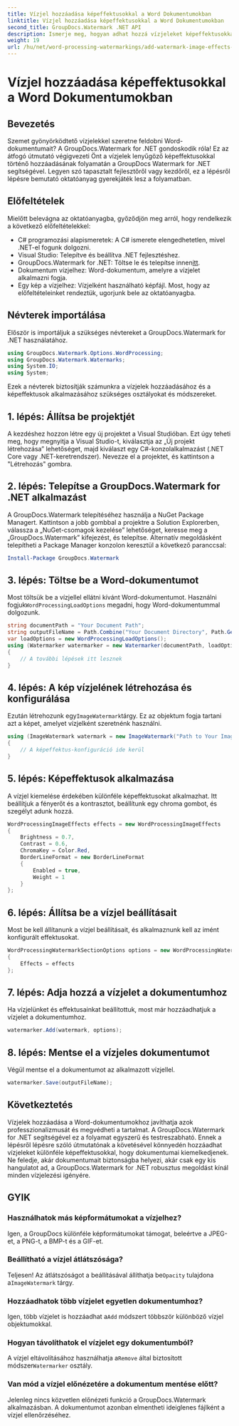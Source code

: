 ```yaml
---
title: Vízjel hozzáadása képeffektusokkal a Word Dokumentumokban
linktitle: Vízjel hozzáadása képeffektusokkal a Word Dokumentumokban
second_title: GroupDocs.Watermark .NET API
description: Ismerje meg, hogyan adhat hozzá vízjeleket képeffektusokkal Word-dokumentumaihoz a GroupDocs.Watermark for .NET segítségével. Kövesse lépésről lépésre útmutatónkat a lenyűgöző eredményekért.
weight: 19
url: /hu/net/word-processing-watermarkings/add-watermark-image-effects-word-docs/
---
```


# Vízjel hozzáadása képeffektusokkal a Word Dokumentumokban

## Bevezetés
Szemet gyönyörködtető vízjelekkel szeretne feldobni Word-dokumentumait? A GroupDocs.Watermark for .NET gondoskodik róla! Ez az átfogó útmutató végigvezeti Önt a vízjelek lenyűgöző képeffektusokkal történő hozzáadásának folyamatán a GroupDocs Watermark for .NET segítségével. Legyen szó tapasztalt fejlesztőről vagy kezdőről, ez a lépésről lépésre bemutató oktatóanyag gyerekjáték lesz a folyamatban.
## Előfeltételek
Mielőtt belevágna az oktatóanyagba, győződjön meg arról, hogy rendelkezik a következő előfeltételekkel:
- C# programozási alapismeretek: A C# ismerete elengedhetetlen, mivel .NET-el fogunk dolgozni.
- Visual Studio: Telepítve és beállítva .NET fejlesztéshez.
-  GroupDocs.Watermark for .NET: Töltse le és telepítse innen[itt](https://releases.groupdocs.com/Watermark/net/).
- Dokumentum vízjelhez: Word-dokumentum, amelyre a vízjelet alkalmazni fogja.
- Egy kép a vízjelhez: Vízjelként használható képfájl.
Most, hogy az előfeltételeinket rendeztük, ugorjunk bele az oktatóanyagba.
## Névterek importálása
Először is importáljuk a szükséges névtereket a GroupDocs.Watermark for .NET használatához.
```csharp
using GroupDocs.Watermark.Options.WordProcessing;
using GroupDocs.Watermark.Watermarks;
using System.IO;
using System;
```
Ezek a névterek biztosítják számunkra a vízjelek hozzáadásához és a képeffektusok alkalmazásához szükséges osztályokat és módszereket.
## 1. lépés: Állítsa be projektjét
A kezdéshez hozzon létre egy új projektet a Visual Studióban. Ezt úgy teheti meg, hogy megnyitja a Visual Studio-t, kiválasztja az „Új projekt létrehozása” lehetőséget, majd kiválaszt egy C#-konzolalkalmazást (.NET Core vagy .NET-keretrendszer). Nevezze el a projektet, és kattintson a "Létrehozás" gombra.
## 2. lépés: Telepítse a GroupDocs.Watermark for .NET alkalmazást
A GroupDocs.Watermark telepítéséhez használja a NuGet Package Managert. Kattintson a jobb gombbal a projektre a Solution Explorerben, válassza a „NuGet-csomagok kezelése” lehetőséget, keresse meg a „GroupDocs.Watermark” kifejezést, és telepítse.
Alternatív megoldásként telepítheti a Package Manager konzolon keresztül a következő paranccsal:
```powershell
Install-Package GroupDocs.Watermark
```
## 3. lépés: Töltse be a Word-dokumentumot
 Most töltsük be a vízjellel ellátni kívánt Word-dokumentumot. Használni fogjuk`WordProcessingLoadOptions` megadni, hogy Word-dokumentummal dolgozunk.
```csharp
string documentPath = "Your Document Path";
string outputFileName = Path.Combine("Your Document Directory", Path.GetFileName(documentPath));
var loadOptions = new WordProcessingLoadOptions();
using (Watermarker watermarker = new Watermarker(documentPath, loadOptions))
{
    // A további lépések itt lesznek
}
```
## 4. lépés: A kép vízjelének létrehozása és konfigurálása
 Ezután létrehozunk egy`ImageWatermark`tárgy. Ez az objektum fogja tartani azt a képet, amelyet vízjelként szeretnénk használni.
```csharp
using (ImageWatermark watermark = new ImageWatermark("Path to Your Image"))
{
    // A képeffektus-konfiguráció ide kerül
}
```
## 5. lépés: Képeffektusok alkalmazása
A vízjel kiemelése érdekében különféle képeffektusokat alkalmazhat. Itt beállítjuk a fényerőt és a kontrasztot, beállítunk egy chroma gombot, és szegélyt adunk hozzá.
```csharp
WordProcessingImageEffects effects = new WordProcessingImageEffects
{
    Brightness = 0.7,
    Contrast = 0.6,
    ChromaKey = Color.Red,
    BorderLineFormat = new BorderLineFormat
    {
        Enabled = true,
        Weight = 1
    }
};
```
## 6. lépés: Állítsa be a vízjel beállításait
Most be kell állítanunk a vízjel beállításait, és alkalmaznunk kell az imént konfigurált effektusokat.
```csharp
WordProcessingWatermarkSectionOptions options = new WordProcessingWatermarkSectionOptions
{
    Effects = effects
};
```
## 7. lépés: Adja hozzá a vízjelet a dokumentumhoz
Ha vízjelünket és effektusainkat beállítottuk, most már hozzáadhatjuk a vízjelet a dokumentumhoz.
```csharp
watermarker.Add(watermark, options);
```
## 8. lépés: Mentse el a vízjeles dokumentumot
Végül mentse el a dokumentumot az alkalmazott vízjellel. 
```csharp
watermarker.Save(outputFileName);
```
## Következtetés
Vízjelek hozzáadása a Word-dokumentumokhoz javíthatja azok professzionalizmusát és megvédheti a tartalmat. A GroupDocs.Watermark for .NET segítségével ez a folyamat egyszerű és testreszabható. Ennek a lépésről lépésre szóló útmutatónak a követésével könnyedén hozzáadhat vízjeleket különféle képeffektusokkal, hogy dokumentumai kiemelkedjenek. 
Ne feledje, akár dokumentumait biztonságba helyezi, akár csak egy kis hangulatot ad, a GroupDocs.Watermark for .NET robusztus megoldást kínál minden vízjelezési igényére. 
## GYIK
### Használhatok más képformátumokat a vízjelhez?
Igen, a GroupDocs különféle képformátumokat támogat, beleértve a JPEG-et, a PNG-t, a BMP-t és a GIF-et.
### Beállítható a vízjel átlátszósága?
 Teljesen! Az átlátszóságot a beállításával állíthatja be`Opacity` tulajdona a`ImageWatermark` tárgy.
### Hozzáadhatok több vízjelet egyetlen dokumentumhoz?
 Igen, több vízjelet is hozzáadhat a`Add` módszert többször különböző vízjel objektumokkal.
### Hogyan távolíthatok el vízjelet egy dokumentumból?
 A vízjel eltávolításához használhatja a`Remove` által biztosított módszer`Watermarker` osztály.
### Van mód a vízjel előnézetére a dokumentum mentése előtt?
Jelenleg nincs közvetlen előnézeti funkció a GroupDocs.Watermark alkalmazásban. A dokumentumot azonban elmentheti ideiglenes fájlként a vízjel ellenőrzéséhez.